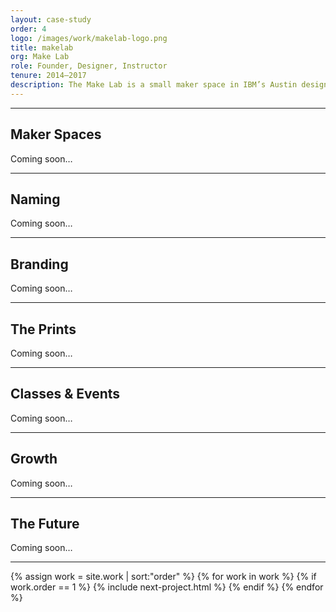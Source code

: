 ```yaml
---
layout: case-study
order: 4
logo: /images/work/makelab-logo.png
title: makelab
org: Make Lab
role: Founder, Designer, Instructor
tenure: 2014–2017
description: The Make Lab is a small maker space in IBM’s Austin design studio. In an increasingly digital workplace focused on outcomes and needle-moving, the practice of working with our hands is a nice reminder of play, commitment, and independence. We built the Make Lab with the goal of creating an open space where tech people could explore, iterate, fail, recharge, and learn together.
---
```


<hr>

<div class="c-grid__half">
  <h2>Maker Spaces</h2>
  <article class="c-grid__mt c-text-format">
    <p>Coming soon&hellip;</p>
  </article>
</div>

<hr>

<div class="c-grid__half">
  <h2>Naming</h2>
  <article class="c-grid__mt c-text-format">
    <p>Coming soon&hellip;</p>
  </article>
</div>

<hr>

<div class="c-grid__half">
  <h2>Branding</h2>
  <article class="c-grid__mt c-text-format">
    <p>Coming soon&hellip;</p>
  </article>
</div>

<hr>

<div class="c-grid__half">
  <h2>The Prints</h2>
  <article class="c-grid__mt c-text-format">
    <p>Coming soon&hellip;</p>
  </article>
</div>

<hr>

<div class="c-grid__half">
  <h2>Classes &amp; Events</h2>
  <article class="c-grid__mt c-text-format">
    <p>Coming soon&hellip;</p>
  </article>
</div>

<hr>

<div class="c-grid__half">
  <h2>Growth</h2>
  <article class="c-grid__mt c-text-format">
    <p>Coming soon&hellip;</p>
  </article>
</div>

<hr>

<div class="c-grid__half">
  <h2>The Future</h2>
  <article class="c-grid__mt c-text-format">
    <p>Coming soon&hellip;</p>
  </article>
</div>

<hr>

{% assign work = site.work | sort:"order" %}
{% for work in work %}
{% if work.order == 1 %}
{% include next-project.html %}
{% endif %}
{% endfor %}
